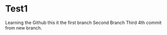 # Test1
Learning the Github
this it the first branch
Second Branch
Third
4th commit from new branch.